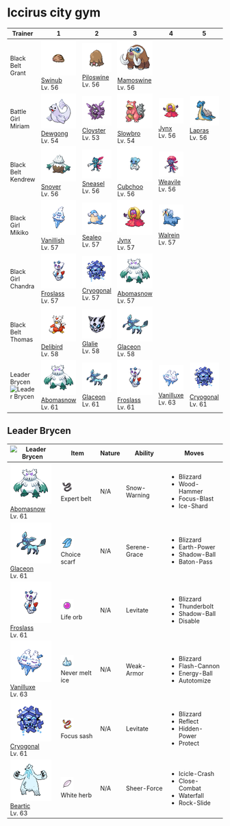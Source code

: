 # Iccirus city gym

| Trainer                                                                                           | 1                                                                                                   | 2                                                                                                   | 3                                                                                                   | 4                                                                                                   | 5                                                                                                   | 6                                                                                               |
| ------------------------------------------------------------------------------------------------- | --------------------------------------------------------------------------------------------------- | --------------------------------------------------------------------------------------------------- | --------------------------------------------------------------------------------------------------- | --------------------------------------------------------------------------------------------------- | --------------------------------------------------------------------------------------------------- | ----------------------------------------------------------------------------------------------- |
| Black Belt Grant                                                                                  | ![swinub](../../img/pokemon/220.png) <br/>[Swinub](/blaze-black-wiki/pokemon/220) <br/>Lv. 56       | ![piloswine](../../img/pokemon/221.png) <br/>[Piloswine](/blaze-black-wiki/pokemon/221) <br/>Lv. 56 | ![mamoswine](../../img/pokemon/473.png) <br/>[Mamoswine](/blaze-black-wiki/pokemon/473) <br/>Lv. 56 |
| Battle Girl Miriam                                                                                | ![dewgong](../../img/pokemon/087.png) <br/>[Dewgong](/blaze-black-wiki/pokemon/087) <br/>Lv. 54     | ![cloyster](../../img/pokemon/091.png) <br/>[Cloyster](/blaze-black-wiki/pokemon/091) <br/>Lv. 53   | ![slowbro](../../img/pokemon/080.png) <br/>[Slowbro](/blaze-black-wiki/pokemon/080) <br/>Lv. 54     | ![jynx](../../img/pokemon/124.png) <br/>[Jynx](/blaze-black-wiki/pokemon/124) <br/>Lv. 56           | ![lapras](../../img/pokemon/131.png) <br/>[Lapras](/blaze-black-wiki/pokemon/131) <br/>Lv. 56       |
| Black Belt Kendrew                                                                                | ![snover](../../img/pokemon/459.png) <br/>[Snover](/blaze-black-wiki/pokemon/459) <br/>Lv. 56       | ![sneasel](../../img/pokemon/215.png) <br/>[Sneasel](/blaze-black-wiki/pokemon/215) <br/>Lv. 56     | ![cubchoo](../../img/pokemon/613.png) <br/>[Cubchoo](/blaze-black-wiki/pokemon/613) <br/>Lv. 56     | ![weavile](../../img/pokemon/461.png) <br/>[Weavile](/blaze-black-wiki/pokemon/461) <br/>Lv. 56     |
| Black Girl Mikiko                                                                                 | ![vanillish](../../img/pokemon/583.png) <br/>[Vanillish](/blaze-black-wiki/pokemon/583) <br/>Lv. 57 | ![sealeo](../../img/pokemon/364.png) <br/>[Sealeo](/blaze-black-wiki/pokemon/364) <br/>Lv. 57       | ![jynx](../../img/pokemon/124.png) <br/>[Jynx](/blaze-black-wiki/pokemon/124) <br/>Lv. 57           | ![walrein](../../img/pokemon/365.png) <br/>[Walrein](/blaze-black-wiki/pokemon/365) <br/>Lv. 57     |
| Black Girl Chandra                                                                                | ![froslass](../../img/pokemon/478.png) <br/>[Froslass](/blaze-black-wiki/pokemon/478) <br/>Lv. 57   | ![cryogonal](../../img/pokemon/615.png) <br/>[Cryogonal](/blaze-black-wiki/pokemon/615) <br/>Lv. 57 | ![abomasnow](../../img/pokemon/460.png) <br/>[Abomasnow](/blaze-black-wiki/pokemon/460) <br/>Lv. 57 |
| Black Belt Thomas                                                                                 | ![delibird](../../img/pokemon/225.png) <br/>[Delibird](/blaze-black-wiki/pokemon/225) <br/>Lv. 58   | ![glalie](../../img/pokemon/362.png) <br/>[Glalie](/blaze-black-wiki/pokemon/362) <br/>Lv. 58       | ![glaceon](../../img/pokemon/471.png) <br/>[Glaceon](/blaze-black-wiki/pokemon/471) <br/>Lv. 58     |
| Leader Brycen<br/> ![Leader Brycen](https://play.pokemonshowdown.com/sprites/trainers/brycen.png) | ![abomasnow](../../img/pokemon/460.png) <br/>[Abomasnow](/blaze-black-wiki/pokemon/460) <br/>Lv. 61 | ![glaceon](../../img/pokemon/471.png) <br/>[Glaceon](/blaze-black-wiki/pokemon/471) <br/>Lv. 61     | ![froslass](../../img/pokemon/478.png) <br/>[Froslass](/blaze-black-wiki/pokemon/478) <br/>Lv. 61   | ![vanilluxe](../../img/pokemon/584.png) <br/>[Vanilluxe](/blaze-black-wiki/pokemon/584) <br/>Lv. 63 | ![cryogonal](../../img/pokemon/615.png) <br/>[Cryogonal](/blaze-black-wiki/pokemon/615) <br/>Lv. 61 | ![beartic](../../img/pokemon/614.png) <br/>[Beartic](/blaze-black-wiki/pokemon/614) <br/>Lv. 63 |

## Leader Brycen

| ![Leader Brycen](https://play.pokemonshowdown.com/sprites/trainers/brycen.png)                      | Item                                                                       | Nature | Ability      | Moves                                                                                    |
| --------------------------------------------------------------------------------------------------- | -------------------------------------------------------------------------- | ------ | ------------ | ---------------------------------------------------------------------------------------- |
| ![abomasnow](../../img/pokemon/460.png) <br/>[Abomasnow](/blaze-black-wiki/pokemon/460) <br/>Lv. 61 | ![expert-belt](../../img/items/expert-belt.png) <br/> Expert belt          | N/A    | Snow-Warning | <ul><li>Blizzard</li><li>Wood-Hammer</li><li>Focus-Blast</li><li>Ice-Shard</li></ul>     |
| ![glaceon](../../img/pokemon/471.png) <br/>[Glaceon](/blaze-black-wiki/pokemon/471) <br/>Lv. 61     | ![choice-scarf](../../img/items/choice-scarf.png) <br/> Choice scarf       | N/A    | Serene-Grace | <ul><li>Blizzard</li><li>Earth-Power</li><li>Shadow-Ball</li><li>Baton-Pass</li></ul>    |
| ![froslass](../../img/pokemon/478.png) <br/>[Froslass](/blaze-black-wiki/pokemon/478) <br/>Lv. 61   | ![life-orb](../../img/items/life-orb.png) <br/> Life orb                   | N/A    | Levitate     | <ul><li>Blizzard</li><li>Thunderbolt</li><li>Shadow-Ball</li><li>Disable</li></ul>       |
| ![vanilluxe](../../img/pokemon/584.png) <br/>[Vanilluxe](/blaze-black-wiki/pokemon/584) <br/>Lv. 63 | ![never-melt-ice](../../img/items/never-melt-ice.png) <br/> Never melt ice | N/A    | Weak-Armor   | <ul><li>Blizzard</li><li>Flash-Cannon</li><li>Energy-Ball</li><li>Autotomize</li></ul>   |
| ![cryogonal](../../img/pokemon/615.png) <br/>[Cryogonal](/blaze-black-wiki/pokemon/615) <br/>Lv. 61 | ![focus-sash](../../img/items/focus-sash.png) <br/> Focus sash             | N/A    | Levitate     | <ul><li>Blizzard</li><li>Reflect</li><li>Hidden-Power</li><li>Protect</li></ul>          |
| ![beartic](../../img/pokemon/614.png) <br/>[Beartic](/blaze-black-wiki/pokemon/614) <br/>Lv. 63     | ![white-herb](../../img/items/white-herb.png) <br/> White herb             | N/A    | Sheer-Force  | <ul><li>Icicle-Crash</li><li>Close-Combat</li><li>Waterfall</li><li>Rock-Slide</li></ul> |